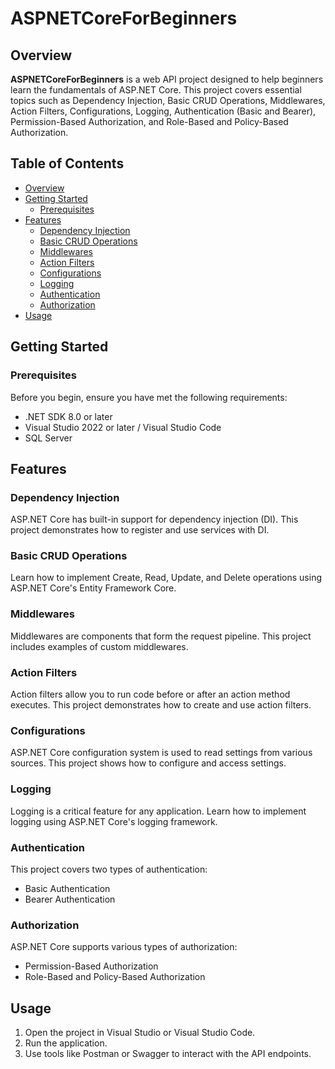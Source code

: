 # ASPNETCoreForBeginners

## Overview

**ASPNETCoreForBeginners** is a web API project designed to help beginners learn the fundamentals of ASP.NET Core. This project covers essential topics such as Dependency Injection, Basic CRUD Operations, Middlewares, Action Filters, Configurations, Logging, Authentication (Basic and Bearer), Permission-Based Authorization, and Role-Based and Policy-Based Authorization.

## Table of Contents

- [Overview](#overview)
- [Getting Started](#getting-started)
  - [Prerequisites](#prerequisites)
- [Features](#features)
  - [Dependency Injection](#dependency-injection)
  - [Basic CRUD Operations](#basic-crud-operations)
  - [Middlewares](#middlewares)
  - [Action Filters](#action-filters)
  - [Configurations](#configurations)
  - [Logging](#logging)
  - [Authentication](#authentication)
  - [Authorization](#authorization)
- [Usage](#usage)

## Getting Started

### Prerequisites

Before you begin, ensure you have met the following requirements:
- .NET SDK 8.0 or later
- Visual Studio 2022 or later / Visual Studio Code
- SQL Server


## Features

### Dependency Injection

ASP.NET Core has built-in support for dependency injection (DI). This project demonstrates how to register and use services with DI.

### Basic CRUD Operations

Learn how to implement Create, Read, Update, and Delete operations using ASP.NET Core's Entity Framework Core.

### Middlewares

Middlewares are components that form the request pipeline. This project includes examples of custom middlewares.

### Action Filters

Action filters allow you to run code before or after an action method executes. This project demonstrates how to create and use action filters.

### Configurations

ASP.NET Core configuration system is used to read settings from various sources. This project shows how to configure and access settings.

### Logging

Logging is a critical feature for any application. Learn how to implement logging using ASP.NET Core's logging framework.

### Authentication

This project covers two types of authentication:
- Basic Authentication
- Bearer Authentication

### Authorization

ASP.NET Core supports various types of authorization:
- Permission-Based Authorization
- Role-Based and Policy-Based Authorization

## Usage

1. Open the project in Visual Studio or Visual Studio Code.
2. Run the application.
3. Use tools like Postman or Swagger to interact with the API endpoints.

